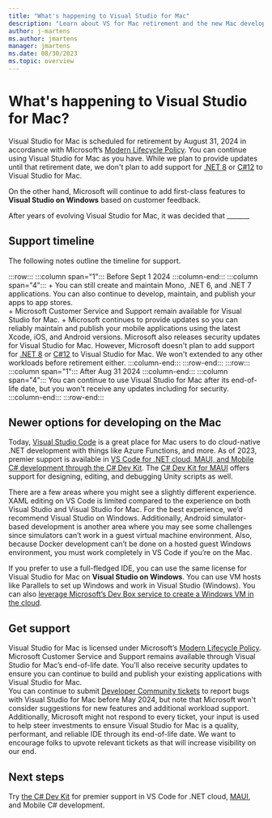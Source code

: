 ```yaml
---
title: "What's happening to Visual Studio for Mac"
description: "Learn about VS for Mac retirement and the new Mac development options."
author: j-martens 
ms.author: jmartens
manager: jmartens
ms.date: 08/30/2023
ms.topic: overview
---
```

# What's happening to Visual Studio for Mac?

Visual Studio for Mac is scheduled for retirement by August 31, 2024 in accordance with Microsoft’s [Modern Lifecycle Policy](/lifecycle/policies/modern).  You can continue using Visual Studio for Mac as you have. While we plan to provide updates until that retirement date, we don't plan to add support for [.NET 8](/dotnet/core/whats-new/dotnet-8/) or [C#12](/dotnet/csharp/whats-new/csharp-12/) to Visual Studio for Mac.   

On the other hand, Microsoft will continue to add first-class features to **Visual Studio on Windows** based on customer feedback.
 
After years of evolving Visual Studio for Mac, it was decided that _______


## Support timeline

The following notes outline the timeline for support. 

:::row::: 
    :::column span="1"::: 
        Before Sept 1 2024
    :::column-end::: 
    :::column span="4":::
        + You can still create and maintain Mono, .NET 6, and .NET 7 applications. You can also continue to develop, maintain, and publish your apps to app stores.  
        + Microsoft Customer Service and Support remain available for Visual Studio for Mac. 
        + Microsoft continues to provide updates so you can reliably maintain and publish your mobile applications using the latest Xcode, iOS, and Android versions. Microsoft also releases security updates for Visual Studio for Mac.
        However, Microsoft doesn't plan to add support for [.NET 8](/dotnet/core/whats-new/dotnet-8/) or [C#12](/dotnet/csharp/whats-new/csharp-12/) to Visual Studio for Mac.  We won't extended to any other workloads before retirement either.
    :::column-end::: 
:::row-end:::
:::row::: 
    :::column span="1"::: 
        After Aug 31 2024
    :::column-end::: 
    :::column span="4":::
        You can continue to use Visual Studio for Mac after its end-of-life date, but you won't receive any updates including for security. 
    :::column-end::: 
:::row-end:::


## Newer options for developing on the Mac

Today, [Visual Studio Code](https://code.visualstudio.com/docs/editor/whyvscode) is a great place for Mac users to do cloud-native .NET development with things like Azure Functions, and more.  As of 2023, premier support is available in [VS Code for .NET cloud, MAUI, and Mobile C# development through the C# Dev Kit](https://code.visualstudio.com/docs/csharp/get-started). The [C# Dev Kit for MAUI](https://marketplace.visualstudio.com/items?itemName=ms-dotnettools.dotnet-maui) offers support for designing, editing, and debugging Unity scripts as well. 

There are a few areas where you might see a slightly different experience. XAML editing on VS Code is limited compared to the experience on both Visual Studio and Visual Studio for Mac. For the best experience, we’d recommend Visual Studio on Windows. Additionally, Android simulator-based development is another area where you may see some challenges since simulators can’t work in a guest virtual machine environment. Also, because Docker development can’t be done on a hosted guest Windows environment, you must work completely in VS Code if you’re on the Mac.

If you prefer to use a full-fledged IDE, you can use the same license for Visual Studio for Mac on **Visual Studio on Windows**. You can use VM hosts like Parallels to set up Windows and work in Visual Studio (Windows). You can also [leverage Microsoft’s Dev Box service to create a Windows VM in the cloud](). 
  

## Get support 

Visual Studio for Mac is licensed under Microsoft’s [Modern Lifecycle Policy](/lifecycle/policies/modern).  Microsoft Customer Service and Support remains available through Visual Studio for Mac’s end-of-life date. You’ll also receive security updates to ensure you can continue to build and publish your existing applications with Visual Studio for Mac.
 
<br/>You can continue to submit [Developer Community tickets](/visualstudio/ide/developer-community-guidelines) to report bugs with Visual Studio for Mac before May 2024, but note that Microsoft won't consider suggestions for new features and additional workload support. Additionally, Microsoft might not respond to every ticket, your input is used to help steer investments to ensure Visual Studio for Mac is a quality, performant, and reliable IDE through its end-of-life date. We want to encourage folks to upvote relevant tickets as that will increase visibility on our end. 

## Next steps

Try [the C# Dev Kit](https://code.visualstudio.com/docs/csharp/get-started) for premier support in VS Code for .NET cloud, [MAUI](https://marketplace.visualstudio.com/items?itemName=ms-dotnettools.dotnet-maui), and Mobile C# development.  

